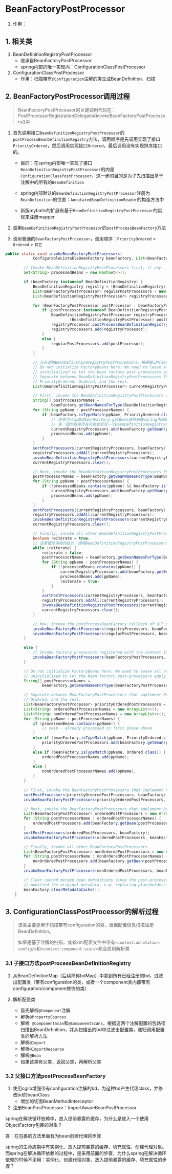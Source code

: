 # BeanFactoryPostProcessor

>



1. 作用：

## 1. 相关类

1. BeanDefinitionRegistryPostProcessor
   * 继承自BeanFactoryPostProcessor
   * spring内部的唯一实现内：ConfigurationClassPostProcessor
2. ConfigurationClassPostProcessor
   * 作用：扫描带有`@Configuration`注解的类生成BeanDefinition，扫描

## 2. BeanFactoryPostProcessor调用过程

> BeanFactoryPostProcessor的关键调用代码在：PostProcessorRegistrationDelegate#invokeBeanFactoryPostProcessors()中

1. 首先调用接口`BeanDefinitionRegistryPostProcessor`的`postProcessBeanDefinitionRegistry`方法，调用顺序是先调用实现了接口`PriorityOrdered`，然后调用实现接口`Ordered`，最后调用没有实现排序接口的。
   * 目的：在spring内部唯一实现了接口`BeanDefinitionRegistryPostProcessor`的内是`ConfigurationClassPostProcessor`，这一步的目的是为了先扫描出基于注解中的所有的`BeanDefinition`
   
   * spring内部默认的`BeanDefinitionRegistryPostProcessor`注册为`BeanDefinition`的位置：`AnnotatedBeanDefinitionReader`的构造方法中
   
   * 新版mybatis的扩展有基于`BeanDefinitionRegistryPostProcessor`的实现来注册mapper
   
     
   
2. 调用`BeanDefinitionRegistryPostProcessor`的`postProcessBeanFactory`方法

   

3. 调用普通的`BeanFactoryPostProcessor`，调用顺序：`PriorityOrdered` > `Ordered` > `其它`

```java
public static void invokeBeanFactoryPostProcessors(
			ConfigurableListableBeanFactory beanFactory, List<BeanFactoryPostProcessor> beanFactoryPostProcessors) {

		// Invoke BeanDefinitionRegistryPostProcessors first, if any.
		Set<String> processedBeans = new HashSet<>();

		if (beanFactory instanceof BeanDefinitionRegistry) {
			BeanDefinitionRegistry registry = (BeanDefinitionRegistry) beanFactory;
			List<BeanFactoryPostProcessor> regularPostProcessors = new ArrayList<>();
			List<BeanDefinitionRegistryPostProcessor> registryProcessors = new ArrayList<>();

			for (BeanFactoryPostProcessor postProcessor : beanFactoryPostProcessors) {
				if (postProcessor instanceof BeanDefinitionRegistryPostProcessor) {
					BeanDefinitionRegistryPostProcessor registryProcessor =
							(BeanDefinitionRegistryPostProcessor) postProcessor;
					registryProcessor.postProcessBeanDefinitionRegistry(registry);
					registryProcessors.add(registryProcessor);
				}
				else {
					regularPostProcessors.add(postProcessor);
				}
			}

			// 分开调用BeanDefinitionRegistryPostProcessors，根据接口PriorityOrdered、Ordered、其它的顺序调用
			// Do not initialize FactoryBeans here: We need to leave all regular beans
			// uninitialized to let the bean factory post-processors apply to them!
			// Separate between BeanDefinitionRegistryPostProcessors that implement
			// PriorityOrdered, Ordered, and the rest.
			List<BeanDefinitionRegistryPostProcessor> currentRegistryProcessors = new ArrayList<>();

			// First, invoke the BeanDefinitionRegistryPostProcessors that implement PriorityOrdered.
			String[] postProcessorNames =
					beanFactory.getBeanNamesForType(BeanDefinitionRegistryPostProcessor.class, true, false);
			for (String ppName : postProcessorNames) {
				if (beanFactory.isTypeMatch(ppName, PriorityOrdered.class)) {
					// 这里为什么通过beanFactory.getBean调用获取spring内部的BeanDefinitionRegistryPostProcessor，而不是new出来？
					// 答：因为程序员有可能会实现一个BeanDefinitionRegistryPostProcessor，方便扩展
					currentRegistryProcessors.add(beanFactory.getBean(ppName, BeanDefinitionRegistryPostProcessor.class));
					processedBeans.add(ppName);
				}
			}
			sortPostProcessors(currentRegistryProcessors, beanFactory);
			registryProcessors.addAll(currentRegistryProcessors);
			invokeBeanDefinitionRegistryPostProcessors(currentRegistryProcessors, registry);
			currentRegistryProcessors.clear();

			// Next, invoke the BeanDefinitionRegistryPostProcessors that implement Ordered.
			postProcessorNames = beanFactory.getBeanNamesForType(BeanDefinitionRegistryPostProcessor.class, true, false);
			for (String ppName : postProcessorNames) {
				if (!processedBeans.contains(ppName) && beanFactory.isTypeMatch(ppName, Ordered.class)) {
					currentRegistryProcessors.add(beanFactory.getBean(ppName, BeanDefinitionRegistryPostProcessor.class));
					processedBeans.add(ppName);
				}
			}
			sortPostProcessors(currentRegistryProcessors, beanFactory);
			registryProcessors.addAll(currentRegistryProcessors);
			invokeBeanDefinitionRegistryPostProcessors(currentRegistryProcessors, registry);
			currentRegistryProcessors.clear();

			// Finally, invoke all other BeanDefinitionRegistryPostProcessors until no further ones appear.
			boolean reiterate = true;
			// 这里循环调用的目的：调用BeanDefinitionRegistryPostProcessors的方法后，可能还会产生新的BeanDefinitionRegistryPostProcessors
			while (reiterate) {
				reiterate = false;
				postProcessorNames = beanFactory.getBeanNamesForType(BeanDefinitionRegistryPostProcessor.class, true, false);
				for (String ppName : postProcessorNames) {
					if (!processedBeans.contains(ppName)) {
						currentRegistryProcessors.add(beanFactory.getBean(ppName, BeanDefinitionRegistryPostProcessor.class));
						processedBeans.add(ppName);
						reiterate = true;
					}
				}
				sortPostProcessors(currentRegistryProcessors, beanFactory);
				registryProcessors.addAll(currentRegistryProcessors);
				invokeBeanDefinitionRegistryPostProcessors(currentRegistryProcessors, registry);
				currentRegistryProcessors.clear();
			}

			// Now, invoke the postProcessBeanFactory callback of all processors handled so far.
			invokeBeanFactoryPostProcessors(registryProcessors, beanFactory);
			invokeBeanFactoryPostProcessors(regularPostProcessors, beanFactory);
		}

		else {
			// Invoke factory processors registered with the context instance.
			invokeBeanFactoryPostProcessors(beanFactoryPostProcessors, beanFactory);
		}

		// Do not initialize FactoryBeans here: We need to leave all regular beans
		// uninitialized to let the bean factory post-processors apply to them!
		String[] postProcessorNames =
				beanFactory.getBeanNamesForType(BeanFactoryPostProcessor.class, true, false);

		// Separate between BeanFactoryPostProcessors that implement PriorityOrdered,
		// Ordered, and the rest.
		List<BeanFactoryPostProcessor> priorityOrderedPostProcessors = new ArrayList<>();
		List<String> orderedPostProcessorNames = new ArrayList<>();
		List<String> nonOrderedPostProcessorNames = new ArrayList<>();
		for (String ppName : postProcessorNames) {
			if (processedBeans.contains(ppName)) {
				// skip - already processed in first phase above
			}
			else if (beanFactory.isTypeMatch(ppName, PriorityOrdered.class)) {
				priorityOrderedPostProcessors.add(beanFactory.getBean(ppName, BeanFactoryPostProcessor.class));
			}
			else if (beanFactory.isTypeMatch(ppName, Ordered.class)) {
				orderedPostProcessorNames.add(ppName);
			}
			else {
				nonOrderedPostProcessorNames.add(ppName);
			}
		}

		// First, invoke the BeanFactoryPostProcessors that implement PriorityOrdered.
		sortPostProcessors(priorityOrderedPostProcessors, beanFactory);
		invokeBeanFactoryPostProcessors(priorityOrderedPostProcessors, beanFactory);

		// Next, invoke the BeanFactoryPostProcessors that implement Ordered.
		List<BeanFactoryPostProcessor> orderedPostProcessors = new ArrayList<>(orderedPostProcessorNames.size());
		for (String postProcessorName : orderedPostProcessorNames) {
			orderedPostProcessors.add(beanFactory.getBean(postProcessorName, BeanFactoryPostProcessor.class));
		}
		sortPostProcessors(orderedPostProcessors, beanFactory);
		invokeBeanFactoryPostProcessors(orderedPostProcessors, beanFactory);

		// Finally, invoke all other BeanFactoryPostProcessors.
		List<BeanFactoryPostProcessor> nonOrderedPostProcessors = new ArrayList<>(nonOrderedPostProcessorNames.size());
		for (String postProcessorName : nonOrderedPostProcessorNames) {
			nonOrderedPostProcessors.add(beanFactory.getBean(postProcessorName, BeanFactoryPostProcessor.class));
		}
		invokeBeanFactoryPostProcessors(nonOrderedPostProcessors, beanFactory);

		// Clear cached merged bean definitions since the post-processors might have
		// modified the original metadata, e.g. replacing placeholders in values...
		beanFactory.clearMetadataCache();
	}
```

## 3. ConfigurationClassPostProcessor的解析过程

> 该类主要是用于扫描带有configuration的类，根据配置信息扫描注册BeanDefinition。
>
> 如果是基于注解的扫描，或者xml配置文件中带有`<context:annotation-config/>`和`<context:component-scan/>`都会启用解析类

### 3.1 子接口方法postProcessBeanDefinitionRegistry

1. 从BeanDefinitionMap（后续简称bdMap）中拿到所有已经注册的bd，过滤出配置类（带有configuration的类，或者一个component类内部带有configuration/component修饰的类）

2. 解析配置类
   * 首先解析`@Component`注解
   * 解析`@PropertySources`
   * 解析` @ComponentScan`和`@ComponentScans`，根据这两个注解配置的包路径扫描出BeanDefinition，并从扫描出的bd中过滤出配置类，递归调用配置类的解析方法
   * 解析`@Import`
   * 解析`@ImportResource`
   * 解析`@Bean`
   * 如果该类有父类，返回父类，再解析父类

### 3.2 父接口方法postProcessBeanFactory

1. 使用cglib增强带有configuration注解的bd，为这种bd产生代理class，并修改bd的beanClass
   * 增加的切面BeanMethodInterceptor
2. 注册BeanPostProcessor：ImportAwareBeanPostProcessor



spring在解决循环依赖中，放入提前暴露的缓存，为什么是放入一个使用ObjectFactory包裹的对象？

答：在包裹的方法里面有为bean创建代理的步骤

spring的生命周期中有实例化、放入提前暴露的缓存、填充属性、创建代理对象。而spring在解决循环依赖的过程中，是采用前面的步骤，为什么spring在解决循环依赖的时候不采用：实例化、创建代理对象、放入提前暴露的缓存、填充属性的步骤？



